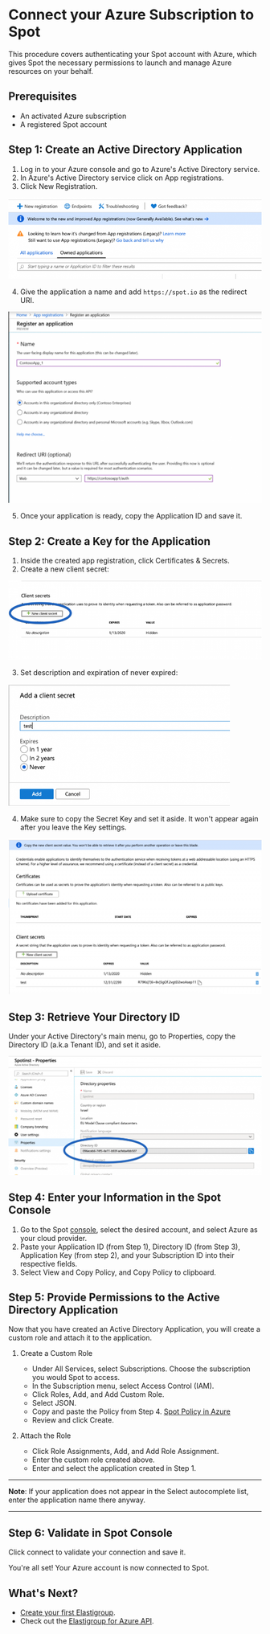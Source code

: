 # Connect your Azure Subscription to Spot

This procedure covers authenticating your Spot account with Azure, which gives Spot the necessary permissions to launch and manage Azure resources on your behalf.

## Prerequisites

- An activated Azure subscription
- A registered Spot account

## Step 1: Create an Active Directory Application

1. Log in to your Azure console and go to Azure's Active Directory service.
2. In Azure's Active Directory service click on App registrations.
3. Click New Registration.

<img src="/connect-your-cloud-provider/_media/azure1-768x248.png" />

4. Give the application a name and add `https://spot.io` as the redirect URI.

<img src="/connect-your-cloud-provider/_media/azure2-1024x774.png" />

5. Once your application is ready, copy the Application ID and save it.

## Step 2: Create a Key for the Application

1. Inside the created app registration, click Certificates & Secrets.
2. Create a new client secret:

<img src="/connect-your-cloud-provider/_media/azure3-768x240.png" />

3. Set description and expiration of never expired:

<img src="/connect-your-cloud-provider/_media/azure4-768x424.png" width="441" height="243" />

4. Make sure to copy the Secret Key and set it aside. It won't appear again after you leave the Key settings.

<img src="/connect-your-cloud-provider/_media/azure5-1024x631.png" />

## Step 3: Retrieve Your Directory ID

Under your Active Directory's main menu, go to Properties, copy the Directory ID (a.k.a Tenant ID), and set it aside.

<img src="/connect-your-cloud-provider/_media/azure6-1024x481.png" />

## Step 4: Enter your Information in the Spot Console

1. Go to the Spot [console](https://console.spotinst.com), select the desired account, and select Azure as your cloud provider.
2. Paste your Application ID (from Step 1), Directory ID (from Step 3), Application Key (from step 2), and your Subscription ID into their respective fields.
3. Select View and Copy Policy, and Copy Policy to clipboard.

## Step 5: Provide Permissions to the Active Directory Application

Now that you have created an Active Directory Application, you will create a custom role and attach it to the application.

1. Create a Custom Role
   * Under All Services, select Subscriptions. Choose the subscription you would Spot to access.
   * In the Subscription menu, select Access Control (IAM).
   * Click Roles, Add, and Add Custom Role.
   * Select JSON.
   * Copy and paste the Policy from Step 4. [Spot Policy in Azure](administration/api/spot-policy-in-azure)
   * Review and click Create.

2. Attach the Role
   * Click Role Assignments, Add, and Add Role Assignment.
   * Enter the custom role created above.
   * Enter and select the application created in Step 1.

---
**Note**: If your application does not appear in the Select autocomplete list, enter the application name there anyway.

---   

## Step 6: Validate in Spot Console

Click connect to validate your connection and save it.

You're all set! Your Azure account is now connected to Spot.

## What's Next?

- [Create your first Elastigroup](elastigroup/getting-started/create-an-elastigroup-for-azure).
- Check out the [Elastigroup for Azure API](https://help.spot.io/spotinst-api/elastigroup/microsoft-azure/create/).
